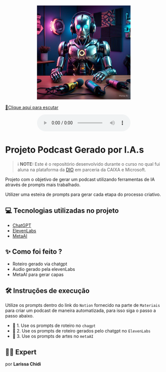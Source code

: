 <p align="center">
<img 
    src="./assets/AI-podcast.jpeg"
    width="300"
/>
</p>

<a href="https://github.com/Larachi11/prompts-for-podcast-generate-by-ia/blob/main/output/Podcast-IAs.mp3" title="Listen Podcast now"> 📕Clique aqui para escutar</a>
<p align="center">
  
</p>

<div align="center">
    <audio src="output/Podcast-IAs.mp3" controls title="Podcast editado"></audio>
</div>

# Projeto Podcast Gerado por I.A.s


 > ℹ️ **NOTE:** Este é o repositório desenvolvido durante o curso no qual fui aluna na plataforma da [DIO](https://dio.me) em parceria da CAIXA e Microsoft.

Projeto com o objetivo de gerar um podcast utilizando ferramentas de IA através de prompts mais trabalhado.

Utilizer uma esteira de prompts para gerar cada etapa do processo criativo.

## 💻 Tecnologias utilizadas no projeto

- [ChatGPT](https://chat.openai.com/) 
- [ElevenLabs](https://beta.elevenlabs.io/)
- [MetaAI](https://www.meta.ai)

## ✨ Como foi feito ?

- Roteiro gerado via chatgpt
- Audio gerado pela elevenLabs
- MetaAI para gerar capas

## 🛠️ Instruções de execução

Utilize os prompts dentro do link do `Notion` fornecido na parte de `Materiais` para criar um podcast de maneira automatizada, para isso siga o passo a passo abaixo.

- 🤖 1. Use os prompts de roteiro no `chagpt`
- 🤖 2. Use os prompts de roteiro gerados pelo chatgpt no  `ElevenLabs`
- 🤖 3. Use os prompts de artes no `metaAI`

## 👨‍💻 Expert

por **Larissa Chidi**
